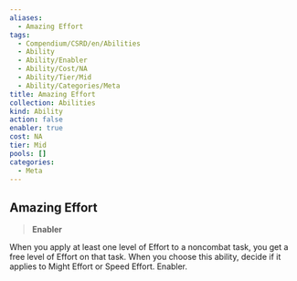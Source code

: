 ```yaml
---
aliases:
  - Amazing Effort
tags:
  - Compendium/CSRD/en/Abilities
  - Ability
  - Ability/Enabler
  - Ability/Cost/NA
  - Ability/Tier/Mid
  - Ability/Categories/Meta
title: Amazing Effort
collection: Abilities
kind: Ability
action: false
enabler: true
cost: NA
tier: Mid
pools: []
categories:
  - Meta
---
```

## Amazing Effort    
>**Enabler**  
    
When you apply at least one level of Effort to a noncombat task, you get a free level of Effort on that task. When you choose this ability, decide if it applies to Might Effort or Speed Effort. Enabler.